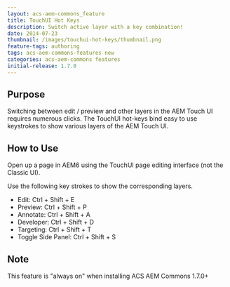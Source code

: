 ```yaml
---
layout: acs-aem-commons_feature
title: TouchUI Hot Keys
description: Switch active layer with a key combination!
date: 2014-07-23
thumbnail: /images/touchui-hot-keys/thumbnail.png
feature-tags: authoring
tags: acs-aem-commons-features new
categories: acs-aem-commons features
initial-release: 1.7.0
---
```


## Purpose

Switching between edit / preview and other layers in the AEM Touch UI requires numerous clicks. The TouchUI hot-keys bind easy to use keystrokes to show various layers of the AEM Touch UI.


## How to Use

Open up a page in AEM6 using the TouchUI page editing interface (not the Classic UI).

Use the following key strokes to show the corresponding layers.

* Edit: Ctrl + Shift + E
* Preview: Ctrl + Shift + P
* Annotate: Ctrl + Shift + A
* Developer: Ctrl + Shift + D
* Targeting: Ctrl + Shift + T
* Toggle Side Panel: Ctrl + Shift + S

## Note

This feature is "always on" when installing ACS AEM Commons 1.7.0+
